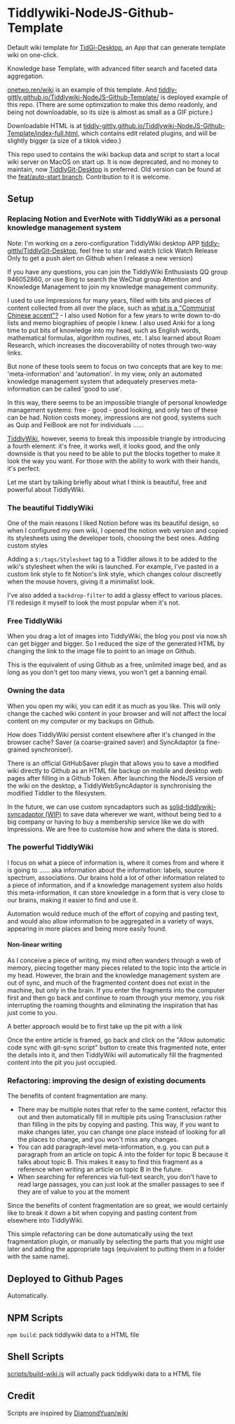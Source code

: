 # Tiddlywiki-NodeJS-Github-Template

Default wiki template for [TidGi-Desktop](https://github.com/tiddly-gittly/TidGi-Desktop), an App that can generate template wiki on one-click.

Knowledge base Template, with advanced filter search and faceted data aggregation.

[onetwo.ren/wiki](https://onetwo.ren/wiki) is an example of this template. And [tiddly-gittly.github.io/Tiddlywiki-NodeJS-Github-Template/](https://tiddly-gittly.github.io/Tiddlywiki-NodeJS-Github-Template/) is deployed example of this repo. (There are some optimization to make this demo readonly, and being not downloadable, so its size is almost as small as a GIF picture.)

Downloadable HTML is at [tiddly-gittly.github.io/Tiddlywiki-NodeJS-Github-Template/index-full.html](https://tiddly-gittly.github.io/Tiddlywiki-NodeJS-Github-Template/index-full.html), which contains edit related plugins, and will be slightly bigger (a size of a tiktok video.)

This repo used to contains the wiki backup data and script to start a local wiki server on MacOS on start up. It is now deprecated, and no money to maintain, now [TiddlyGit-Desktop](https://github.com/tiddly-gittly/TiddlyGit-Desktop) is preferred. Old version can be found at the [feat/auto-start branch](https://github.com/tiddly-gittly/Tiddlywiki-NodeJS-Github-Template/tree/feat/auto-start). Contribution to it is welcome.

## Setup

### Replacing Notion and EverNote with TiddlyWiki as a personal knowledge management system
Note: I'm working on a zero-configuration TiddlyWiki desktop APP [tiddly-gittly/TiddlyGit-Desktop](https://github.com/tiddly-gittly/TiddlyGit-Desktop), feel free to star and watch (click Watch Release Only to get a push alert on Github when I release a new version)

If you have any questions, you can join the TiddlyWiki Enthusiasts QQ group 946052860, or use Bing to search the WeChat group Attention and Knowledge Management to join my knowledge management community.

I used to use Impressions for many years, filled with bits and pieces of content collected from all over the place, such as [what is a "Communist Chinese accent"?](http://www.zhihu.com/question/19687065) - I also used Notion for a few years to write down to-do lists and memo biographies of people I knew. I also used Anki for a long time to put bits of knowledge into my head, such as English words, mathematical formulas, algorithm routines, etc. I also learned about Roam Research, which increases the discoverability of notes through two-way links.

But none of these tools seem to focus on two concepts that are key to me: 'meta-information' and 'automation'. In my view, only an automated knowledge management system that adequately preserves meta-information can be called 'good to use'.

In this way, there seems to be an impossible triangle of personal knowledge management systems: free - good - good looking, and only two of these can be had. Notion costs money, impressions are not good, systems such as Quip and FeiBook are not for individuals ......

[TiddlyWiki](https://tiddlywiki.com/), however, seems to break this impossible triangle by introducing a fourth element: it's free, it works well, it looks good, and the only downside is that you need to be able to put the blocks together to make it look the way you want. For those with the ability to work with their hands, it's perfect.

Let me start by talking briefly about what I think is beautiful, free and powerful about TiddlyWiki.

### The beautiful TiddlyWiki

One of the main reasons I liked Notion before was its beautiful design, so when I configured my own wiki, I opened the notion web version and copied its stylesheets using the developer tools, choosing the best ones.
Adding custom styles

Adding a `$:/tags/Stylesheet` tag to a Tiddler allows it to be added to the wiki's stylesheet when the wiki is launched. For example, I've pasted in a custom link style to fit Notion's link style, which changes colour discreetly when the mouse hovers, giving it a minimalist look.

I've also added a `backdrop-filter` to add a glassy effect to various places. I'll redesign it myself to look the most popular when it's not.

### Free TiddlyWiki

When you drag a lot of images into TiddlyWiki, the blog you post via now.sh can get bigger and bigger. So I reduced the size of the generated HTML by changing the link to the image file to point to an image on Github.

This is the equivalent of using Github as a free, unlimited image bed, and as long as you don't get too many views, you won't get a banning email.

### Owning the data

When you open my wiki, you can edit it as much as you like. This will only change the cached wiki content in your browser and will not affect the local content on my computer or my backups on Github.

How does TiddlyWiki persist content elsewhere after it's changed in the browser cache? Saver (a coarse-grained saver) and SyncAdaptor (a fine-grained synchroniser).

There is an official GitHubSaver plugin that allows you to save a modified wiki directly to Github as an HTML file backup on mobile and desktop web pages after filling in a Github Token. After launching the NodeJS version of the wiki on the desktop, a TiddlyWebSyncAdaptor is synchronising the modified Tiddler to the filesystem.

In the future, we can use custom syncadaptors such as [solid-tiddlywiki-syncadaptor (WIP)](https://github.com/linonetwo/solid-tiddlywiki-syncadaptor) to save data wherever we want, without being tied to a big company or having to buy a membership service like we do with Impressions. We are free to customise how and where the data is stored.

### The powerful TiddlyWiki

I focus on what a piece of information is, where it comes from and where it is going to ...... aka information about the information: labels, source spectrum, associations. Our brains hold a lot of other information related to a piece of information, and if a knowledge management system also holds this meta-information, it can store knowledge in a form that is very close to our brains, making it easier to find and use it.

Automation would reduce much of the effort of copying and pasting text, and would also allow information to be aggregated in a variety of ways, appearing in more places and being more easily found.

#### Non-linear writing

As I conceive a piece of writing, my mind often wanders through a web of memory, piecing together many pieces related to the topic into the article in my head. However, the brain and the knowledge management system are out of sync, and much of the fragmented content does not exist in the machine, but only in the brain. If you enter the fragments into the computer first and then go back and continue to roam through your memory, you risk interrupting the roaming thoughts and eliminating the inspiration that has just come to you.

A better approach would be to first take up the pit with a link

Once the entire article is framed, go back and click on the "Allow automatic code sync with git-sync script" button to create this fragmented note, enter the details into it, and then TiddlyWiki will automatically fill the fragmented content into the pit you just occupied.

### Refactoring: improving the design of existing documents

The benefits of content fragmentation are many.

*    There may be multiple notes that refer to the same content, refactor this out and then automatically fill in multiple pits using Transclusion rather than filling in the pits by copying and pasting. This way, if you want to make changes later, you can change one place instead of looking for all the places to change, and you won't miss any changes.
*    You can add paragraph-level meta-information, e.g. you can put a paragraph from an article on topic A into the folder for topic B because it talks about topic B. This makes it easy to find this fragment as a reference when writing an article on topic B in the future.
*    When searching for references via full-text search, you don't have to read large passages, you can just look at the smaller passages to see if they are of value to you at the moment

Since the benefits of content fragmentation are so great, we would certainly like to break it down a bit when copying and pasting content from elsewhere into TiddlyWiki.

This simple refactoring can be done automatically using the text fragmentation plugin, or manually by selecting the parts that you might use later and adding the appropriate tags (equivalent to putting them in a folder with the same name).

## Deployed to Github Pages

Automatically.

## NPM Scripts

`npm build`: pack tiddlywiki data to a HTML file

## Shell Scripts

[scripts/build-wiki.js](scripts/build-wiki.js) will actually pack tiddlywiki data to a HTML file

## Credit

Scripts are inspired by [DiamondYuan/wiki](https://github.com/DiamondYuan/wiki)
